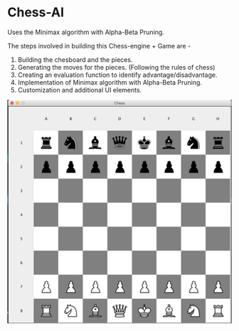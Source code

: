 # Chess-AI
Uses the Minimax algorithm with Alpha-Beta Pruning.

The steps involved in building this Chess-engine + Game are - 
1. Building the chesboard and the pieces.
2. Generating the moves for the pieces. (Following the rules of chess)
3. Creating an evaluation function to identify advantage/disadvantage.
4. Implementation of Minimax algorithm with Alpha-Beta Pruning.
5. Customization and additional UI elements.

![Screenshot](docs/Chessboard.png)
